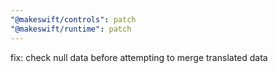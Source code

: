 ```yaml
---
"@makeswift/controls": patch
"@makeswift/runtime": patch
---
```


fix: check null data before attempting to merge translated data
